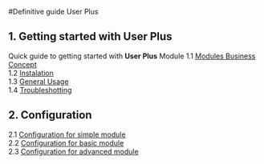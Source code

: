 #Definitive guide User Plus

## 1. Getting started with User Plus
Quick guide to getting started with <b>User Plus</b> Module
1.1 [Modules Business Concept](https://github.com/johnitvn/yii2-user-plus/blob/master/docs/BusinessConcept.md)<BR>
1.2 [Instalation](https://github.com/johnitvn/yii2-user-plus/blob/master/docs/Instalation.md)<BR>
1.3 [General Usage](https://github.com/johnitvn/yii2-user-plus/blob/master/docs/General-Usage.md)<BR>
1.4 [Troubleshotting](https://github.com/johnitvn/yii2-user-plus/blob/master/docs/Troubleshotting.md)<BR>


## 2. Configuration
2.1 [Configuration for simple module](https://github.com/johnitvn/yii2-user-plus/blob/master/docs/simple/Configuration.md)<BR>
2.2 [Configuration for basic module](https://github.com/johnitvn/yii2-user-plus/blob/master/docs/basic/Configuration.md)<BR>
2.3 [Configuration for advanced module](https://github.com/johnitvn/yii2-user-plus/blob/master/docs/advanced/Configuration.md)<BR>